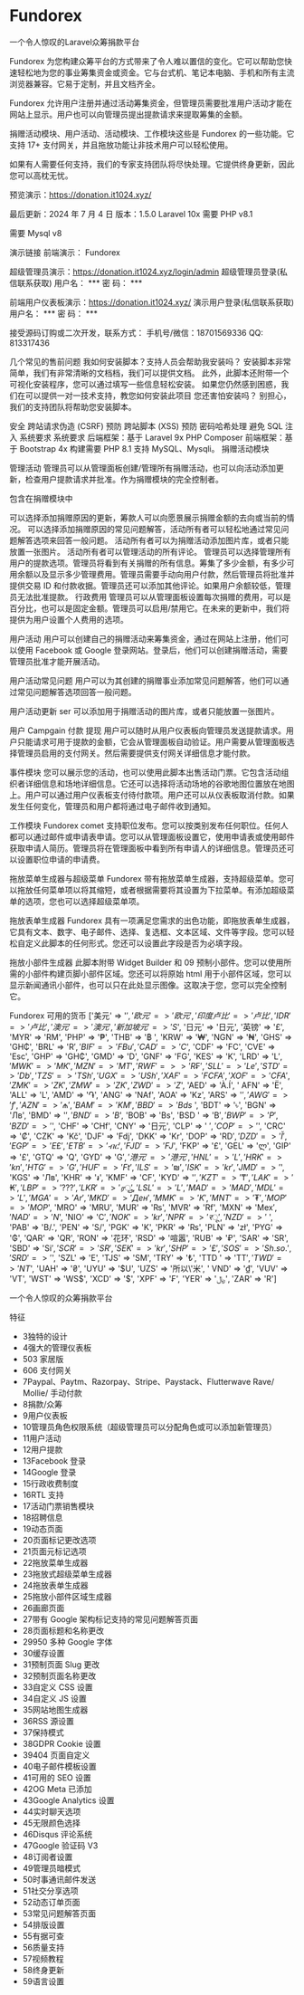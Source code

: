 # Fundorex
一个令人惊叹的Laravel众筹捐款平台

Fundorex 为您构建众筹平台的方式带来了令人难以置信的变化。它可以帮助您快速轻松地为您的事业筹集资金或资金。它与台式机、笔记本电脑、手机和所有主流浏览器兼容。它易于定制，并且文档齐全。

Fundorex 允许用户注册并通过活动筹集资金，但管理员需要批准用户活动才能在网站上显示。用户也可以向管理员提出提款请求来提取筹集的金额。

捐赠活动模块、用户活动、活动模块、工作模块这些是 Fundorex 的一些功能。它支持 17+ 支付网关，并且拖放功能让非技术用户可以轻松使用。

如果有人需要任何支持，我们的专家支持团队将尽快处理。它提供终身更新，因此您可以高枕无忧。



预览演示：https://donation.it1024.xyz/

最后更新：2024 年 7 月 4 日
版本：1.5.0
Laravel 10x
需要 PHP v8.1

需要 Mysql v8

演示链接
前端演示： Fundorex

超级管理员演示：https://donation.it1024.xyz/login/admin
超级管理员登录(私信联系获取)
用户名： ***
密  码： ***

前端用户仪表板演示：https://donation.it1024.xyz/
演示用户登录(私信联系获取)
用户名： ***
密  码： ***

接受源码订购或二次开发，联系方式：
手机号/微信：18701569336
QQ: 813317436


几个常见的售前问题
我如何安装脚本？支持人员会帮助我安装吗？
安装脚本非常简单，我们有非常清晰的文档档，我们可以提供文档。
此外，此脚本还附带一个可视化安装程序，您可以通过填写一些信息轻松安装。
如果您仍然感到困惑，我们在可以提供一对一技术支持，教您如何安装此项目
您还害怕安装吗？
别担心，我们的支持团队将帮助您安装脚本。



安全
跨站请求伪造 (CSRF) 预防
跨站脚本 (XSS) 预防
密码哈希处理
避免 SQL 注入
系统要求
系统要求
后端框架：基于
Laravel 9x
PHP Composer
前端框架：基于 Bootstrap 4x
构建需要 PHP 8.1
支持 MySQL、Mysqli。
捐赠活动模块

管理活动
管理员可以从管理面板创建/管理所有捐赠活动，也可以向活动添加更新，检查用户提款请求并批准。作为捐赠模块的完全控制者。

包含在捐赠模块中

可以选择添加捐赠原因的更新，筹款人可以向愿景展示捐赠金额的去向或当前的情况。
可以选择添加捐赠原因的常见问题解答，活动所有者可以轻松地通过常见问题解答选项来回答一般问题。
活动所有者可以为捐赠活动添加图片库，或者只能放置一张图片。
活动所有者可以管理活动的所有评论。
管理员可以选择管理所有用户的提款选项。管理员将看到有关捐赠的所有信息。筹集了多少金额，有多少可用余额以及显示多少管理费用。管理员需要手动向用户付款，然后管理员将批准并提供交易 ID 和付款收据。管理员还可以添加其他评论。如果用户余额较低，管理员无法批准提款。
行政费用
管理员可以从管理面板设置每次捐赠的费用，可以是百分比，也可以是固定金额。管理员可以启用/禁用它。在未来的更新中，我们将提供为用户设置个人费用的选项。

用户活动
用户可以创建自己的捐赠活动来筹集资金，通过在网站上注册，他们可以使用 Facebook 或 Google 登录网站。登录后，他们可以创建捐赠活动，需要管理员批准才能开展活动。

用户活动常见问题
用户可以为其创建的捐赠事业添加常见问题解答，他们可以通过常见问题解答选项回答一般问题。

用户活动更新
ser 可以添加用于捐赠活动的图片库，或者只能放置一张图片。

用户 Campgain 付款 提现
用户可以随时从用户仪表板向管理员发送提款请求。用户只能请求可用于提款的金额，它会从管理面板自动验证。用户需要从管理面板选择管理员启用的支付网关。然后需要提供支付网关详细信息才能付款。

事件模块
您可以展示您的活动，也可以使用此脚本出售活动门票。它包含活动组织者详细信息和场地详细信息。它还可以选择将活动场地的谷歌地图位置放在地图上。用户可以通过用户仪表板支付待付款项。用户还可以从仪表板取消付款。如果发生任何变化，管理员和用户都将通过电子邮件收到通知。

工作模块
Fundorex comet 支持职位发布。您可以按类别发布任何职位。任何人都可以通过邮件或申请表申请。您可以从管理面板设置它，使用申请表或使用邮件获取申请人简历。管理员将在管理面板中看到所有申请人的详细信息。管理员还可以设置职位申请的申请费。

拖放菜单生成器与超级菜单
Fundorex 带有拖放菜单生成器，支持超级菜单。您可以拖放任何菜单项以将其缩短，或者根据需要将其设置为下拉菜单。有添加超级菜单的选项，您也可以选择超级菜单项。

拖放表单生成器
Fundorex 具有一项满足您需求的出色功能，即拖放表单生成器，它具有文本、数字、电子邮件、选择、复选框、文本区域、文件等字段。您可以轻松自定义此脚本的任何形式。您还可以设置此字段是否为必填字段。

拖放小部件生成器
此脚本附带 Widget Builder 和 09 预制小部件。您可以使用所需的小部件构建页脚小部件区域。您还可以将原始 html 用于小部件区域，您可以显示新闻通讯小部件，也可以只在此处显示图像。这取决于您，您可以完全控制它。

Fundorex 可用的货币
['美元' => '$', '欧元' => '欧元', '印度卢比' => '卢比', 'IDR' => '卢比', '澳元' => '澳元', '新加坡元' => 'S$', '日元' => '日元', '英镑' => '£', 'MYR' => 'RM', 'PHP' => '₱', 'THB' => '฿ ', 'KRW' => '₩', 'NGN' => '₦', 'GHS' => 'GH₵', 'BRL' => 'R$','BIF' => 'FBu', ' CAD' => 'C$', 'CDF' => 'FC', 'CVE' => 'Esc', 'GHP' => 'GH₵', 'GMD' => 'D', 'GNF' => 'FG', 'KES' => 'K', 'LRD' => 'L$', 'MWK' => 'MK', 'MZN' => 'MT', 'RWF' => > 'R₣', 'SLL' => 'Le', 'STD' => 'Db', 'TZS' => 'TSh', 'UGX' => 'USh', 'XAF' => 'FCFA' , 'XOF' => 'CFA', 'ZMK' => 'ZK', 'ZMW' => 'ZK', 'ZWD' => 'Z$', 'AED' => 'À.Í', ' AFN' => 'Ë', 'ALL' => 'L', 'AMD' => '֏', 'ANG' => 'NAf', 'AOA' => 'Kz', 'ARS' => '$', 'AWG' => 'f', 'AZN' => '₼', 'BAM' => 'KM', 'BBD' => 'Bds$ ', 'BDT' => '৳', 'BGN' => 'Лв', 'BMD' => '$', 'BND' => 'B$', 'BOB' => 'Bs', 'BSD ' => 'B$', 'BWP' => 'P', 'BZD' => '$', 'CHF' => 'CHf', 'CNY' => '日元', 'CLP' => ' $', 'COP' => '$', 'CRC' => '₡', 'CZK' => 'Kč', 'DJF' => 'Fdj', 'DKK' => 'Kr', 'DOP' => 'RD$', 'DZD' => 'Ĭ', 'EGP' => 'E£', 'ETB' => 'ብር' , 'FJD' => 'FJ$', 'FKP' => '£', 'GEL' => 'ლ', 'GIP' => '£', 'GTQ' => 'Q', 'GYD' => 'G$', '港元' => '港元', 'HNL' => 'L', 'HRK' => 'kn', 'HTG' => 'G', 'HUF' => ' Ft', 'ILS' => '₪', 'ISK' => 'kr', 'JMD' => '$', 'KGS' => 'Лв', 'KHR' => '៛', 'KMF' => 'CF', 'KYD' => '$', 'KZT' => '₸', 'LAK' => '₭' , 'LBP' => '???', 'LKR' => 'ரூ', 'LSL' => 'L','MAD' => 'MAD', 'MDL' => 'L', ' MGA' => 'Ar', 'MKD' => 'Ден', 'MMK' => 'K', 'MNT' => '₮', 'MOP' => 'MOP$', 'MRO' => 'MRU', 'MUR' => '₨', 'MVR' => 'Rf', 'MXN' => 'Mex$', 'NAD' => 'N$', 'NIO' => 'C$', 'NOK' => 'kr', 'NPR' => 'रू', 'NZD' => '$ ', 'PAB' => 'B/.', 'PEN' => 'S/', 'PGK' => 'K', 'PKR' => '₨', 'PLN' => 'zł', 'PYG' => '₲', 'QAR' => 'QR', 'RON' => '花环', 'RSD' => '喧嚣', 'RUB' => '₽', 'SAR' => 'SR', 'SBD' => 'Si$', 'SCR' => 'SR', 'SEK' => 'kr', 'SHP' => '£', 'SOS' => 'Sh.so.', 'SRD' => '$', 'SZL' => 'E', 'TJS' => 'ЅM', 'TRY' => '₺', 'TTD ' => 'TT$', 'TWD' => 'NT$', 'UAH' => '₴', 'UYU' => '$U', 'UZS' => '所以\'米', ' VND' => '₫', 'VUV' => 'VT', 'WST' => 'WS$', 'XCD' => '$', 'XPF' => '₣', 'YER' => '﷼', 'ZAR' => 'R']


一个令人惊叹的众筹捐款平台

特征
 - 3独特的设计
 - 4强大的管理仪表板
 - 503 家居版
 - 606 支付网关
 - 7Paypal、Paytm、Razorpay、Stripe、Paystack、Flutterwave Rave/ Mollie/ 手动付款
 - 8捐款/众筹
 - 9用户仪表板
 - 10管理员角色权限系统（超级管理员可以分配角色或可以添加新管理员）
 - 11用户活动
 - 12用户提款
 - 13Facebook 登录
 - 14Google 登录
 - 15行政收费制度
 - 16RTL 支持
 - 17活动门票销售模块
 - 18招聘信息
 - 19动态页面
 - 20页面标记更改选项
 - 21页面元标记选项
 - 22拖放菜单生成器
 - 23拖放式超级菜单生成器
 - 24拖放表单生成器
 - 25拖放小部件区域生成器
 - 26画廊页面
 - 27带有 Google 架构标记支持的常见问题解答页面
 - 28页面标题和名称更改
 - 29950 多种 Google 字体
 - 30缓存设置
 - 31预制页面 Slug 更改
 - 32预制页面名称更改
 - 33自定义 CSS 设置
 - 34自定义 JS 设置
 - 35网站地图生成器
 - 36RSS 源设置
 - 37保持模式
 - 38GDPR Cookie 设置
 - 39404 页面自定义
 - 40电子邮件模板设置
 - 41可用的 SEO 设置
 - 42OG Meta 已添加
 - 43Google Analytics 设置
 - 44实时聊天选项
 - 45无限颜色选择
 - 46Disqus 评论系统
 - 47Google 验证码 V3
 - 48订阅者设置
 - 49管理员暗模式
 - 50时事通讯邮件发送
 - 51社交分享选项
 - 52动态订单页面
 - 53常见问题解答页面
 - 54排版设置
 - 55有据可查
 - 56质量支持
 - 57视频教程
 - 58终身更新
 - 59语言设置




